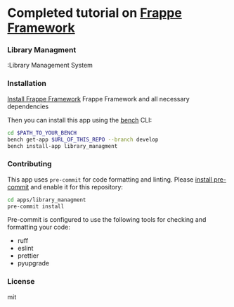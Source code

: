 # Completed tutorial on [Frappe Framework](https://docs.frappe.io/framework/user/en/introduction)

### Library Managment

:Library Management System

### Installation

[Install Frappe Framework](https://docs.frappe.io/framework/v14/user/en/installation) Frappe Framework and all necessary dependencies

Then you can install this app using the [bench](https://github.com/frappe/bench) CLI:

```bash
cd $PATH_TO_YOUR_BENCH
bench get-app $URL_OF_THIS_REPO --branch develop
bench install-app library_managment
```

### Contributing

This app uses `pre-commit` for code formatting and linting. Please [install pre-commit](https://pre-commit.com/#installation) and enable it for this repository:

```bash
cd apps/library_managment
pre-commit install
```

Pre-commit is configured to use the following tools for checking and formatting your code:

- ruff
- eslint
- prettier
- pyupgrade

### License

mit
